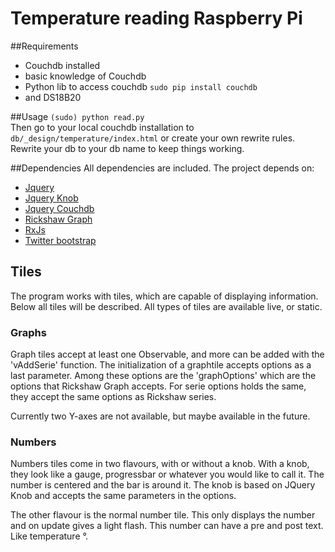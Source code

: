 # Temperature reading Raspberry Pi
##Requirements
 * Couchdb installed
 * basic knowledge of Couchdb
 * Python lib to access couchdb `sudo pip install couchdb`
 * and DS18B20

##Usage
 `(sudo) python read.py`  
 Then go to your local couchdb installation to `db/_design/temperature/index.html` or create your own rewrite rules. Rewrite your db to your db name to keep things working.

##Dependencies
All dependencies are included. The project depends on:
 * [Jquery](https://github.com/jquery/jquery)
 * [Jquery Knob](https://github.com/aterrien/jQuery-Knob)
 * [Jquery Couchdb](https://github.com/apache/couchdb/blob/635022b27cf72efe82bc30f56393070f2b842615/share/www/script/jquery.couch.js)
 * [Rickshaw Graph](https://github.com/shutterstock/rickshaw)
 * [RxJs](https://github.com/Reactive-Extensions/RxJS)
 * [Twitter bootstrap](https://github.com/twbs/bootstrap)

## Tiles
The program works with tiles, which are capable of displaying information. Below all tiles will be described. All types of tiles are available live, or static.
### Graphs
Graph tiles accept at least one Observable, and more can be added with the 'vAddSerie' function. The initialization of a graphtile accepts options as a last parameter. Among these options are the 'graphOptions' which are the options that Rickshaw Graph accepts. For serie options holds the same, they accept the same options as Rickshaw series.

Currently two Y-axes are not available, but maybe available in the future.

### Numbers
Numbers tiles come in two flavours, with or without a knob. With a knob, they look like a gauge, progressbar or whatever you would like to call it. The number is centered and the bar is around it. The knob is based on JQuery Knob and accepts the same parameters in the options. 

The other flavour is the normal number tile. This only displays the number and on update gives a light flash. This number can have a pre and post text. Like temperature &deg;.
